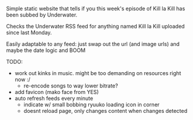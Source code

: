 Simple static website that tells if you this week's episode of Kill la Kill has been subbed by Underwater.

Checks the Underwater RSS feed for anything named Kill la Kill uploaded since last Monday.

Easily adaptable to any feed: just swap out the url (and image urls) and maybe the date logic and BOOM

TODO:

- work out kinks in music. might be too demanding on resources right now :/
  - re-encode songs to way lower bitrate?
- add favicon (mako face from YES)
- auto refresh feeds every minute
  - indicate w/ small bobbing ryuuko loading icon in corner
  - doesnt reload page, only changes content when changes detected
